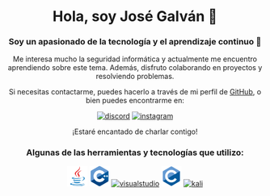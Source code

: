 <div align="center">
  <h1>Hola, soy José Galván 👋</h1>
  <h3>Soy un apasionado de la tecnología y el aprendizaje continuo 🚀</h3>
  <p>Me interesa mucho la seguridad informática y actualmente me encuentro aprendiendo sobre este tema. Además, disfruto colaborando en proyectos y resolviendo problemas.</p>
  <p>Si necesitas contactarme, puedes hacerlo a través de mi perfil de <a href="https://github.com/Jose2425F" target="_blank">GitHub</a>, o bien puedes encontrarme en:</p>
  <p align="center">
    <a href="https://discord.gg/aX6PUjRjDN" target="_blank" rel="noreferrer"><img src="https://www.vectorlogo.zone/logos/discordapp/discordapp-icon.svg" alt="discord" width="40" height="40"/></a>
    <a href="https://www.instagram.com/jose_f._03/" target="_blank" rel="noreferrer"><img src="https://upload.wikimedia.org/wikipedia/commons/thumb/a/a5/Instagram_icon.png/2048px-Instagram_icon.png" alt="instagram" width="40" height="40"/></a>
  </p>
  <p>¡Estaré encantado de charlar contigo!</p>
  <h3>Algunas de las herramientas y tecnologías que utilizo:</h3>
  <p align="center">
    <a href="https://www.java.com" target="_blank" rel="noreferrer"><img src="https://raw.githubusercontent.com/devicons/devicon/master/icons/java/java-original.svg" alt="java" width="40" height="40"/></a>
    <a href="https://www.cplusplus.com/" target="_blank" rel="noreferrer"><img src="https://raw.githubusercontent.com/devicons/devicon/master/icons/cplusplus/cplusplus-original.svg" alt="cplusplus" width="40" height="40"/></a>
    <a href="https://code.visualstudio.com/" target="_blank" rel="noreferrer"><img src="https://upload.vectorlogo.zone/logos/visualstudio_code/images/0aea25bb-27bb-427f-8d65-f999bf0cba67.svg" alt="visualstudio" width="40" height="40"/></a>
    <a href="https://devdocs.io/c/" target="_blank" rel="noreferrer"><img src="https://raw.githubusercontent.com/devicons/devicon/master/icons/c/c-original.svg" alt="c" width="40" height="40"/></a>
    <a href="https://www.kali.org/" target="_blank" rel="noreferrer"><img src="https://upload.vectorlogo.zone/logos/kali/images/f66fec5d-3e29-4d98-8eb5-496f9467792e.svg" alt="kali" width="40" height="40"/></a>
  </p>
</div>
